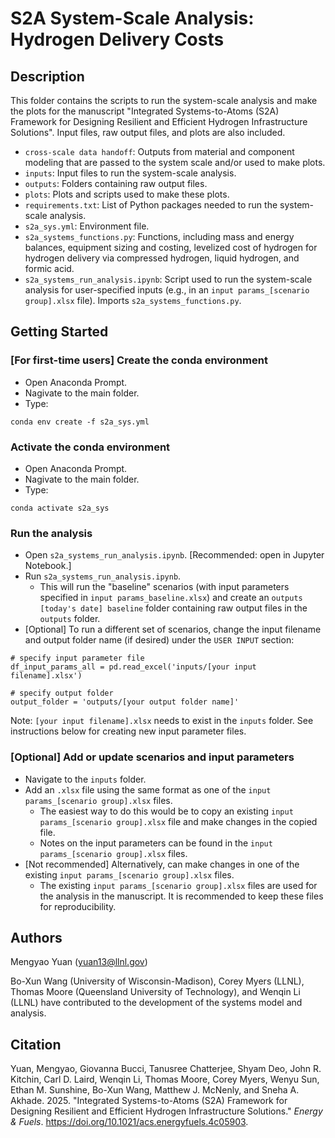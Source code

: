 # S2A System-Scale Analysis: Hydrogen Delivery Costs

## Description
This folder contains the scripts to run the system-scale analysis and make the plots for the manuscript "Integrated Systems-to-Atoms (S2A) Framework for Designing Resilient and Efficient Hydrogen Infrastructure Solutions".
Input files, raw output files, and plots are also included.  

* `cross-scale data handoff`: Outputs from material and component modeling that are passed to the system scale and/or used to make plots.
* `inputs`: Input files to run the system-scale analysis.
* `outputs`: Folders containing raw output files.
* `plots`: Plots and scripts used to make these plots.
* `requirements.txt`: List of Python packages needed to run the system-scale analysis.
* `s2a_sys.yml`: Environment file.
* `s2a_systems_functions.py`: Functions, including mass and energy balances, equipment sizing and costing, levelized cost of hydrogen for hydrogen delivery via compressed hydrogen, liquid hydrogen, and formic acid.
* `s2a_systems_run_analysis.ipynb`: Script used to run the system-scale analysis for user-specified inputs (e.g., in an `input params_[scenario group].xlsx` file). Imports `s2a_systems_functions.py`.

## Getting Started
### [For first-time users] Create the conda environment
* Open Anaconda Prompt.
* Nagivate to the main folder.
* Type:
```
conda env create -f s2a_sys.yml
```

### Activate the conda environment
* Open Anaconda Prompt.
* Nagivate to the main folder.
* Type:
```
conda activate s2a_sys
```

### Run the analysis
* Open `s2a_systems_run_analysis.ipynb`. [Recommended: open in Jupyter Notebook.]
* Run `s2a_systems_run_analysis.ipynb`.
  * This will run the "baseline" scenarios (with input parameters specified in `input params_baseline.xlsx`) and create an `outputs [today's date] baseline` folder containing raw output files in the `outputs` folder.
* [Optional] To run a different set of scenarios, change the input filename and output folder name (if desired) under the `USER INPUT` section:
```
# specify input parameter file
df_input_params_all = pd.read_excel('inputs/[your input filename].xlsx')

# specify output folder
output_folder = 'outputs/[your output folder name]'
```
Note: `[your input filename].xlsx` needs to exist in the `inputs` folder. See instructions below for creating new input parameter files.

### [Optional] Add or update scenarios and input parameters
* Navigate to the `inputs` folder.
* Add an `.xlsx` file using the same format as one of the `input params_[scenario group].xlsx` files.
  * The easiest way to do this would be to copy an existing `input params_[scenario group].xlsx` file and make changes in the copied file.
  * Notes on the input parameters can be found in the `input params_[scenario group].xlsx` files.
* [Not recommended] Alternatively, can make changes in one of the existing `input params_[scenario group].xlsx` files.
  * The existing `input params_[scenario group].xlsx` files are used for the analysis in the manuscript. It is recommended to keep these files for reproducibility.
 
## Authors

Mengyao Yuan (yuan13@llnl.gov)  

Bo-Xun Wang (University of Wisconsin-Madison), Corey Myers (LLNL), Thomas Moore (Queensland University of Technology), and Wenqin Li (LLNL) have contributed to the development of the systems model and analysis.

## Citation
Yuan, Mengyao, Giovanna Bucci, Tanusree Chatterjee, Shyam Deo, John R. Kitchin, Carl D. Laird, Wenqin Li, Thomas Moore, Corey Myers, Wenyu Sun, Ethan M. Sunshine, Bo-Xun Wang, Matthew J. McNenly, and Sneha A. Akhade. 2025. "Integrated Systems-to-Atoms (S2A) Framework for Designing Resilient and Efficient Hydrogen Infrastructure Solutions." _Energy & Fuels_. https://doi.org/10.1021/acs.energyfuels.4c05903.
